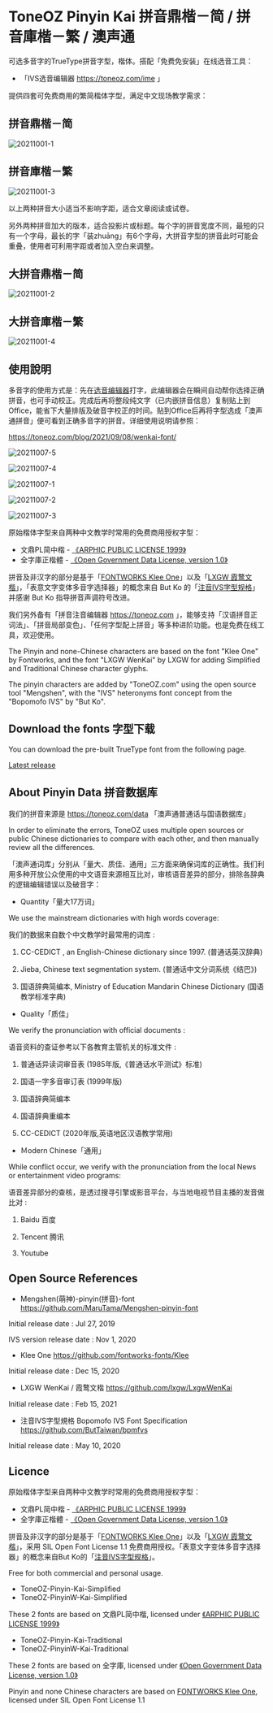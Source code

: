 # ToneOZ Pinyin Kai 拼音鼎楷－简 / 拼音庫楷－繁 / 澳声通

可选多音字的TrueType拼音字型，楷体。搭配「免费免安装」在线选音工具：

* 「IVS选音编辑器 https://toneoz.com/ime 」

提供四套可免费商用的繁简楷体字型，满足中文现场教学需求：

## 拼音鼎楷－简
![20211001-1](https://user-images.githubusercontent.com/14179988/135523747-7ef9183d-856b-41b7-8532-545bb46db810.jpg)

## 拼音庫楷－繁
![20211001-3](https://user-images.githubusercontent.com/14179988/135523783-568a53c6-6f89-42cf-8d0d-b4e71a57e4ec.jpg)

以上两种拼音大小适当不影响字距，适合文章阅读或试卷。

另外两种拼音加大的版本，适合投影片或标题。每个字的拼音宽度不同，最短的只有一个字母，最长的字「装zhuāng」有6个字母，大拼音字型的拼音此时可能会重叠，使用者可利用字距或者加入空白来调整。

## 大拼音鼎楷－简
![20211001-2](https://user-images.githubusercontent.com/14179988/135523806-07396f1e-4d48-4164-92d2-db29361178f6.jpg)

## 大拼音庫楷－繁
![20211001-4](https://user-images.githubusercontent.com/14179988/135523835-d0064a14-ad33-4d6f-bbb1-fff1b7f99dce.jpg)


## 使用說明
多音字的使用方式是：先在[选音编辑器](https://toneoz.com/ime)打字，此编辑器会在瞬间自动帮你选择正确拼音，也可手动校正。完成后再将整段纯文字（已内嵌拼音信息）复制贴上到 Office，能省下大量排版及破音字校正的时间。贴到Office后再将字型选成「澳声通拼音」便可看到正确多音字的拼音。详细使用说明请参照：

https://toneoz.com/blog/2021/09/08/wenkai-font/


![20211007-5](https://user-images.githubusercontent.com/14179988/136326230-12431f6c-819c-4dab-8e89-bf720b068608.jpg)

![20211007-4](https://user-images.githubusercontent.com/14179988/136326238-d6cd15e7-eef7-4863-b81d-156151b61b29.jpg)

![20211007-1](https://user-images.githubusercontent.com/14179988/136326262-d2451563-445e-468c-9b2a-2ef777fdced1.jpg)

![20211007-2](https://user-images.githubusercontent.com/14179988/136326270-0a3b0c1d-b1ff-4e37-90e9-1eeeedd9bce2.jpg)

![20211007-3](https://user-images.githubusercontent.com/14179988/136326274-6aa233aa-d6d7-47de-881c-368ad35036df.jpg)


原始楷体字型来自两种中文教学时常用的免费商用授权字型：

* 文鼎PL简中楷 -  [《ARPHIC PUBLIC LICENSE 1999》](http://ftp.gnu.org/non-gnu/chinese-fonts-truetype/LICENSE)
* 全字庫正楷體 -  [《Open Government Data License, version 1.0》](https://data.gov.tw/en/licenses)

拼音及非汉字的部分是基于「[FONTWORKS Klee One](https://github.com/fontworks-fonts/Klee)」以及「[LXGW 霞鹜文楷](https://github.com/lxgw/LxgwWenKai)」，「表意文字变体多音字选择器」的概念来自 But Ko 的「[注音IVS字型规格](https://github.com/ButTaiwan/bpmfvs)」并感谢 But Ko 指导拼音声调符号改进。

我们另外备有「拼音注音编辑器 https://toneoz.com 」，能够支持「汉语拼音正词法」、「拼音局部变色」、「任何字型配上拼音」等多种进阶功能。也是免费在线工具，欢迎使用。

The Pinyin and none-Chinese characters are based on the font "Klee One" by Fontworks, and the font "LXGW WenKai" by LXGW for adding Simplified and Traditional Chinese character glyphs.

The pinyin characters are added by "ToneOZ.com" using the open source tool "Mengshen", with the "IVS" heteronyms font concept from the "Bopomofo IVS" by "But Ko".


## Download the fonts 字型下载

You can download the pre-built TrueType font from the following page.

[Latest release](https://github.com/jeffreyxuan/toneoz-font-pinyin-kai/releases)

## About Pinyin Data 拼音数据库

我们的拼音来源是 https://toneoz.com/data 「澳声通普通话与国语数据库」

In order to eliminate the errors, ToneOZ uses multiple open sources or public Chinese dictionaries to compare with each other, and then manually review all the differences.

「澳声通词库」分别从「量大、质佳、通用」三方面来确保词库的正确性。我们利用多种开放公众使用的中文语音来源相互比对，审核语音差异的部分，排除各辞典的逻辑编辑错误以及破音字：


* Quantity「量大17万词」

We use the mainstream dictionaries with high words coverage:

我们的数据来自数个中文教学时最常用的词库 :

1. CC-CEDICT , an English-Chinese dictionary since 1997.
(普通话英汉辞典)

2. Jieba, Chinese text segmentation system.
(普通话中文分词系统《结巴》)

3. 国语辞典简编本, Ministry of Education Mandarin Chinese Dictionary
(国语教学标准字典)



* Quality「质佳」

We verify the pronunciation with official documents :

语音资料的查证参考以下各教育主管机关的标准文件 :

1. 普通话异读词审音表
(1985年版,《普通话水平测试》标准)

2. 国语一字多音审订表
(1999年版)

3. 国语辞典简编本

4. 国语辞典重编本

5. CC-CEDICT
(2020年版,英语地区汉语教学常用)



* Ｍodern Chinese「通用」

While conflict occur, we verify with the pronunciation from the local News or entertainment video programs:

语音差异部分的查核，是透过搜寻引擎或影音平台，与当地电视节目主播的发音做比对 :

1. Baidu 百度

2. Tencent 腾讯

3. Youtube


## Open Source References

* Mengshen(萌神)-pinyin(拼音)-font 
https://github.com/MaruTama/Mengshen-pinyin-font

Initial release date : Jul 27, 2019

IVS version release date : Nov 1, 2020

* Klee One
https://github.com/fontworks-fonts/Klee

Initial release date :  Dec 15, 2020

* LXGW WenKai / 霞鹜文楷 
https://github.com/lxgw/LxgwWenKai

Initial release date : Feb 15, 2021

* 注音IVS字型規格 Bopomofo IVS Font Specification 
https://github.com/ButTaiwan/bpmfvs

Initial release date : May 10, 2020

## Licence
原始楷体字型来自两种中文教学时常用的免费商用授权字型：

* 文鼎PL简中楷 -  [《ARPHIC PUBLIC LICENSE 1999》](http://ftp.gnu.org/non-gnu/chinese-fonts-truetype/LICENSE)
* 全字庫正楷體 -  [《Open Government Data License, version 1.0》](https://data.gov.tw/en/licenses)

拼音及非汉字的部分是基于「[FONTWORKS Klee One](https://github.com/fontworks-fonts/Klee)」以及「[LXGW 霞鹜文楷](https://github.com/lxgw/LxgwWenKai)」，采用 SIL Open Font License 1.1 免费商用授权。「表意文字变体多音字选择器」的概念来自But Ko的「[注音IVS字型规格](https://github.com/ButTaiwan/bpmfvs)」。

Free for both commercial and personal usage.

* ToneOZ-Pinyin-Kai-Simplified
* ToneOZ-PinyinW-Kai-Simplified

These 2 fonts are based on 文鼎PL简中楷, licensed under [《ARPHIC PUBLIC LICENSE 1999》](http://ftp.gnu.org/non-gnu/chinese-fonts-truetype/LICENSE)

* ToneOZ-Pinyin-Kai-Traditional
* ToneOZ-PinyinW-Kai-Traditional

These 2 fonts are based on 全字庫, licensed under [《Open Government Data License, version 1.0》](https://data.gov.tw/en/licenses)

Pinyin and none Chinese characters are based on [FONTWORKS Klee One](https://github.com/fontworks-fonts/Klee), licensed under SIL Open Font License 1.1


